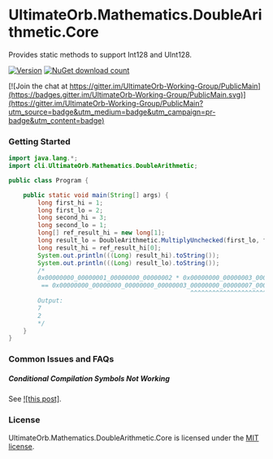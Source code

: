 # UltimateOrb.Mathematics.DoubleArithmetic.Core

Provides static methods to support Int128 and UInt128.

[![Version](https://img.shields.io/nuget/vpre/UltimateOrb.Mathematics.DoubleArithmetic.Core.svg)](https://www.nuget.org/packages/UltimateOrb.Mathematics.DoubleArithmetic.Core)
[![NuGet download count](https://img.shields.io/nuget/dt/UltimateOrb.Mathematics.DoubleArithmetic.Core.svg)](https://www.nuget.org/packages/UltimateOrb.Mathematics.DoubleArithmetic.Core)

[![Join the chat at https://gitter.im/UltimateOrb-Working-Group/PublicMain](https://badges.gitter.im/UltimateOrb-Working-Group/PublicMain.svg)](https://gitter.im/UltimateOrb-Working-Group/PublicMain?utm_source=badge&utm_medium=badge&utm_campaign=pr-badge&utm_content=badge)

### Getting Started

```java
import java.lang.*;
import cli.UltimateOrb.Mathematics.DoubleArithmetic;

public class Program {

    public static void main(String[] args) {
        long first_hi = 1;
        long first_lo = 2;
        long second_hi = 3;
        long second_lo = 1;
        long[] ref_result_hi = new long[1];
        long result_lo = DoubleArithmetic.MultiplyUnchecked(first_lo, first_hi, second_lo, second_hi, ref_result_hi);
        long result_hi = ref_result_hi[0];
        System.out.println(((Long) result_hi).toString());
        System.out.println(((Long) result_lo).toString());
        /*
        0x00000000_00000001_00000000_00000002 * 0x00000000_00000003_00000000_00000001
         == 0x00000000_00000000_00000000_00000003_00000000_00000007_00000000_00000002
                                                  ^^^^^^^^^^^^^^^^^^^^^^^^^^^^^^^^^^^
        Output:
        7
        2
        */
    }
}
```

### Common Issues and FAQs

##### Conditional Compilation Symbols Not Working

See [![this post]](https://stackoverflow.com/questions/38040466/conditional-compilation-symbol-for-net-core-class-library).

### License

UltimateOrb.Mathematics.DoubleArithmetic.Core is licensed under the [MIT license](LICENSE).
